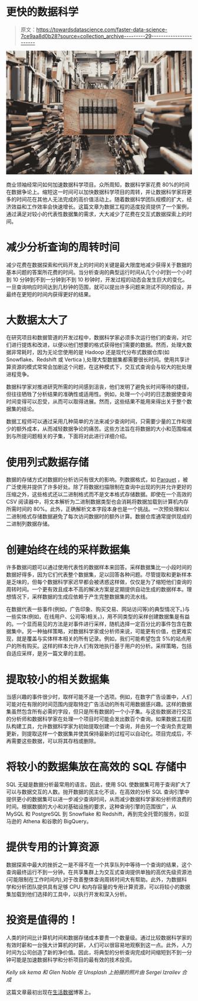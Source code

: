 # 更快的数据科学

> 原文：<https://towardsdatascience.com/faster-data-science-7ce9aa8d0b28?source=collection_archive---------29----------------------->

![](img/ea00516179c4f144ecb1c3ea13b46a63.png)

商业领袖经常问如何加速数据科学项目。众所周知，数据科学家花费 80%的时间在数据争论上。缩短这一时间可以加快数据科学项目的周转，并让数据科学家将更多的时间花在其他人无法完成的高价值活动上。随着数据科学团队规模的扩大，经济效益和工作效率会快速增长。这篇文章为数据工程的适度投资提供了一个案例，通过满足对较小的代表性数据集的需求，大大减少了花费在交互式数据探索上的时间。

# 减少分析查询的周转时间

减少花费在数据探索和代码开发上的时间的关键是最大限度地减少获得关于数据的基本问题的答案所花费的时间。当分析查询的典型运行时间从几个小时到一个小时到 10 分钟到不到一分钟到不到 10 秒钟时，开发过程的动态会发生巨大的变化。一旦查询响应时间达到几秒钟的范围，就可以提出许多问题来测试不同的假设，并最终在更短的时间内获得更好的结果。

# 大数据太大了

在研究项目和数据管道的开发过程中，数据科学家必须多次运行他们的查询，对它们进行提炼和改进，以便以他们想要的格式获得他们需要的数据。然而，处理大数据非常耗时，因为无论您使用的是 Hadoop 还是现代分布式数据仓库(如 Snowflake、Redshift 或 Vertica ),处理大型数据集都需要很长时间。使用共享计算资源的模式常常会加剧这个问题，在这种模式下，交互式查询会与较大的批处理进程竞争。

数据科学家对推进研究所需的时间感到沮丧，他们发明了避免长时间等待的捷径，但往往牺牲了分析结果的准确性或适用性。例如，处理一个小时的日志数据使查询时间变得可以忍受，从而可以取得进展。然而，这些结果不能用来得出关于整个数据集的结论。

数据工程师可以通过采用几种简单的方法来减少查询时间，只需要少量的工作和很少的额外成本，从而减轻数据争论的痛苦。这些方法旨在将数据的大小和范围缩减到与所提问题相关的子集，下面将对此进行详细介绍。

# 使用列式数据存储

数据的存储方式对数据的分析访问有很大的影响。列数据格式，如 [Parquet](https://parquet.apache.org/) ，被广泛使用并提供了许多好处。除了将数据扫描限制在查询中出现的列并允许更好的压缩之外，这些格式还以二进制格式而不是文本格式存储数据。即使在一个高效的 CSV 阅读器中，将文本解析为二进制数据类型也会消耗将数据加载到计算机内存所需时间的 80%。此外，正确解析文本字段本身也是一个挑战。一次预处理和以二进制格式存储数据避免了每次访问数据时的额外计算。数据仓库通常提供现成的二进制列数据存储。

# 创建始终在线的采样数据集

许多数据问题可以通过使用代表性的数据样本来回答。采样数据集比一小段时间的数据好得多，因为它们代表整个数据集，足以回答各种问题。尽管提取和更新样本是乏味的，但每个数据科学家迟早都会被诱惑这样做，仅仅是为了缩短他们查询的周转时间。一个更有效且成本不高的解决方案是定期提供自动生成的数据样本。理想情况下，采样数据的生成应依赖于产生完整数据集的流水线。

在数据代表一些事件(例如，广告印象、购买交易、网站访问等)的典型情况下。)与一些实体(例如，在线用户、公司等)相关。)，用不同类型的采样创建数据集是有益的。一个显而易见的方法是对事件进行采样，随机选择一定百分比的事件包含在数据集中。另一种抽样策略，对数据科学家或分析师来说，可能更有价值，也更难实现，就是覆盖与实体样本相关的所有记录。例如，我们可能希望包含 5%的站点用户的所有购买。这样的样本允许人们有效地执行基于用户的分析。采样策略，包括自适应采样，是另一篇文章的主题。

# 提取较小的相关数据集

当感兴趣的事件很少时，取样可能不是一个选项。例如，在数字广告设置中，人们可能对在有限的时间范围内提取特定广告活动的所有可用数据感兴趣。这样的数据集虽然包含所有必需的字段，但只是所有数据的一个小子集。与这些数据进行交互的分析师和数据科学家在处理一个项目时可能会发出数百个查询。如果数据工程团队构建工具，允许数据科学家为初始提取创建一个查询，并由另一个查询负责定期更新，则提取这样一个数据集并使其保持最新的过程可以自动化。项目完成后，不再需要这些数据，可以将其存档或删除。

# 将较小的数据集放在高效的 SQL 存储中

SQL 无疑是数据分析最常用的语言。因此，使用 SQL 使数据集可用于查询扩大了可以与数据交互的人数。抛开数据的民主化不谈，在高效的分析 SQL 查询引擎中提供更小的数据集可以进一步减少查询时间，从而减少数据科学家和分析师浪费的时间。根据数据的大小和对基础设施的要求，这种查询引擎的范围很广，从 MySQL 和 PostgreSQL 到 Snowflake 和 Redshift，再到完全托管的服务，如亚马逊的 Athena 和谷歌的 BigQuery。

# 提供专用的计算资源

数据探索中最大的挫折之一是不得不在一个共享队列中等待一个查询的结果，这个查询最终运行不到一分钟。在共享集群上为交互式查询提供单独的高优先级资源池(可能限制在工作时间内),对于改善整体查询周转时间大有帮助。此外，为数据科学和分析团队提供具有足够 CPU 和内存容量的专用计算资源，可以将较小的数据集加载到他们选择的工具中，以执行开发和深入分析。

# 投资是值得的！

人类的时间比计算机时间和数据存储成本要贵一个数量级。通过比较数据科学家的有效时薪和一台强大计算机的时薪，人们可以很容易地观察到这一点。此外，人力时间为公司创造了新的净价值。因此，将典型的分析查询完成时间缩短到不到一分钟可能是加速数据科学和分析项目的最有效的技术投资。

*Kelly sik kema 和 Glen Noble 在 Unsplash 上拍摄的照片由 Sergei Izrailev 合成*

这篇文章最初出现在[生活数据](http://www.lifearounddata.com/faster-data-science/)博客上。
